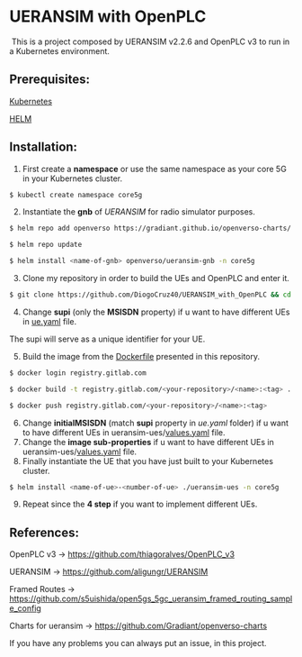 # UERANSIM with OpenPLC 

​	This is a project composed by UERANSIM v2.2.6 and OpenPLC v3 to run in a Kubernetes environment.

## Prerequisites:

[Kubernetes](https://kubernetes.io/docs/setup/)

[HELM](https://helm.sh/docs/intro/install/)

## Installation:

1. First create a **namespace** or use the same namespace as your core 5G in your Kubernetes cluster.

```sh
$ kubectl create namespace core5g
```

2. Instantiate the **gnb** of *UERANSIM* for radio simulator purposes.

```sh
$ helm repo add openverso https://gradiant.github.io/openverso-charts/

$ helm repo update

$ helm install <name-of-gnb> openverso/ueransim-gnb -n core5g
```

3. Clone my repository in order to build the UEs and OpenPLC and enter it.

```sh
$ git clone https://github.com/DiogoCruz40/UERANSIM_with_OpenPLC && cd UERANSIM_with_OpenPLC
```

4. Change **supi** (only the **MSISDN** property) if u want to have different UEs in [ue.yaml](https://github.com/DiogoCruz40/UERANSIM_with_OpenPLC/blob/main/ue.yaml) file.

The supi will serve as a unique identifier for your UE.

5. Build the image from the [Dockerfile](https://github.com/DiogoCruz40/UERANSIM_with_OpenPLC/blob/main/Dockerfile) presented in this repository.

```sh
$ docker login registry.gitlab.com

$ docker build -t registry.gitlab.com/<your-repository>/<name>:<tag> .

$ docker push registry.gitlab.com/<your-repository>/<name>:<tag> 
```

6. Change **initialMSISDN** (match **supi** property in *ue.yaml* folder) if u want to have different UEs in ueransim-ues/[values.yaml](https://github.com/DiogoCruz40/UERANSIM_with_OpenPLC/blob/main/ueransim-ues/values.yaml) file.
7. Change the **image sub-properties** if u want to have different UEs in ueransim-ues/[values.yaml](https://github.com/DiogoCruz40/UERANSIM_with_OpenPLC/blob/main/ueransim-ues/values.yaml) file.
8. Finally instantiate the UE that you have just built to your Kubernetes cluster.

```sh
$ helm install <name-of-ue>-<number-of-ue> ./ueransim-ues -n core5g
```

9. Repeat since the **4 step** if you want to implement different UEs.

## References:

OpenPLC v3 -> https://github.com/thiagoralves/OpenPLC_v3

UERANSIM -> https://github.com/aligungr/UERANSIM

Framed Routes -> https://github.com/s5uishida/open5gs_5gc_ueransim_framed_routing_sample_config

Charts for ueransim -> https://github.com/Gradiant/openverso-charts



If you have any problems you can always put an issue, in this project.
